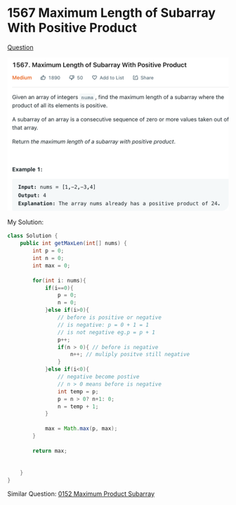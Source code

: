 # 1567 Maximum Length of Subarray With Positive Product

[Question](https://leetcode.com/problems/maximum-length-of-subarray-with-positive-product/)

![](<../.gitbook/assets/image (4).png>)

My Solution:

```java
class Solution {
    public int getMaxLen(int[] nums) {
        int p = 0;
        int n = 0;
        int max = 0;
        
        for(int i: nums){
            if(i==0){
                p = 0;
                n = 0;
            }else if(i>0){
                // before is positive or negative
                // is negative: p = 0 + 1 = 1
                // is not negative eg.p = p + 1 
                p++;
                if(n > 0){ // before is negative
                    n++; // muliply positve still negative
                }
            }else if(i<0){
                // negative become postive 
                // n > 0 means before is negative
                int temp = p;
                p = n > 0? n+1: 0;
                n = temp + 1;
            }
            
            max = Math.max(p, max);
        }
        
        return max;
        
        
    }
}
```

Similar Question: [0152 Maximum Product Subarray](https://yuyang-zhang.gitbook.io/my-leetcode/dynamic-programming/0152-maximum-product-subarray)
